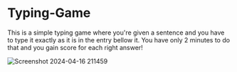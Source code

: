 # Typing-Game

This is a simple typing game where you're given a sentence and you have to type it exactly as it is in the entry bellow it. You have only 2 minutes to do that and you gain score for each right answer!

![Screenshot 2024-04-16 211459](https://github.com/billh-ch/Typing-Game/assets/131195834/5f79ea39-80c6-41d4-ae0a-b9ae28eb320d)
